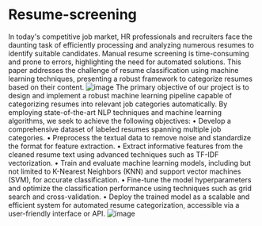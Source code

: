 # Resume-screening
In today's competitive job market, HR professionals and recruiters face the daunting task of efficiently processing and analyzing numerous resumes to identify suitable candidates. Manual resume screening is time-consuming and prone to errors, highlighting the need for automated solutions. This paper addresses the challenge of resume classification using machine learning techniques, presenting a robust framework to categorize resumes based on their content.
![image](https://github.com/harshith100/Resume-screening/assets/86965067/a14e7ece-af63-49cf-9b16-c53395be2247)
The primary objective of our project is to design and implement a robust machine learning pipeline capable of categorizing resumes into relevant job categories automatically. By employing state-of-the-art NLP techniques and machine learning algorithms, we seek to achieve the following objectives:
•	Develop a comprehensive dataset of labeled resumes spanning multiple job categories.
•	Preprocess the textual data to remove noise and standardize the format for feature extraction.
•	Extract informative features from the cleaned resume text using advanced techniques such as TF-IDF vectorization.
•	Train and evaluate machine learning models, including but not limited to K-Nearest Neighbors (KNN) and support vector machines (SVM), for accurate classification.
•	Fine-tune the model hyperparameters and optimize the classification performance using techniques such as grid search and cross-validation.
•	Deploy the trained model as a scalable and efficient system for automated resume categorization, accessible via a user-friendly interface or API.
![image](https://github.com/harshith100/Resume-screening/assets/86965067/5e9a3527-afc8-4300-ac35-a19ec8e520f3)
